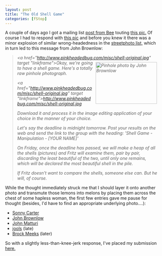 ```yaml
---
layout: post
title: "The Old Shell Game"
categories: [fStop]
---
```

A couple of days ago I got a mailing list <a href="http://topica.com/lists/streetphoto/read/message.html?mid=907645514&sort=d&start=34888" target="linkframe">post from Bee</a> touting <a href="http://www.beeflowers.com/Misc/car.htm" target="linkframe">this pic.</a> Of course I had to respond with <a href="/photo/BeeCar6-was.jpg">this pic</a> and before you knew it there was a minor explosion of similar wrong-headedness in the <a href="http://topica.com/lists/streetphoto/read?sort=d" target="linkframe">streetphoto list,</a> which in turn led to this message from John Brownlow:

<blockquote><i>

<a href="http://www.pinkheadedbug.com/misc/shell-original.jpg" target "linkframe"><img src="http://www.botzilla.com/bpix/shell-original.jpg" width=200 height=136 hspace=8 vspace=6 border=0 title="Pinhole photo by John Brownlow" align="right"></a>Okay, we're going to have a shell game. Here's a totally raw pinhole photograph.

<a href="http://www.pinkheadedbug.com/misc/shell-original.jpg" target "linkframe">http://www.pinkheadedbug.com/misc/shell-original.jpg</a>

Download it and process it in the image editing application of your choice in the manner of your choice.

Let's say the deadline is midnight tomorrow. Post your results on the web and send the link to the group with the heading: 'Shell Game - Manipulation - [YOUR NAME]'

On Friday, once the deadline has passed, we will make a heap of all the shells (pictures) and Fritz will examine them, pair by pair, discarding the least beautiful of the two, until only one remains, which will be declared the most beautiful shell in the pile.

If Fritz doesn't want to compare the shells, someone else can. But he will, of course.

</i></blockquote>

While the thought immediately struck me that I should layer it onto another photo and transmute those lemons into melons by placing them across the chest of some hapless woman, the first few entries gave me pause for thought (besides, I'd have to find an appropriate underlying photo....):

<ul><li><a href="http://www.sonc.com/shellgame.htm" target="linkframe">Sonny Carter</a></li><li><a href="http://www.pinkheadedbug.com/misc/shell-jb.jpg" target="linkframe">John Brownlow</a></li><li><a href="http://home.earthlink.net/~jjmatturri/shell-JM.jpg" target="linkframe">John Matturi</a></li><li><a href="http://www.jtimagery.co.uk/misc/" target="linkframe">jools</a> (late)</li><li><a href="http://www.meeksphoto.com/shell-final.jpg" target="linkframe">Brock Meeks</a> (later)</li></ul>

So with a slightly less-than-knee-jerk response, I've placed my submission <a href="/photo/journal/IMG_8184.html" title="IMG_8184.jpg">here.</a>

<!--more-->


